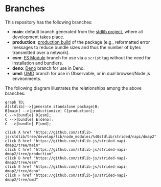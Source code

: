 <!--

@license Apache-2.0

Copyright (c) 2022 The Stdlib Authors.

Licensed under the Apache License, Version 2.0 (the "License");
you may not use this file except in compliance with the License.
You may obtain a copy of the License at

    http://www.apache.org/licenses/LICENSE-2.0

Unless required by applicable law or agreed to in writing, software
distributed under the License is distributed on an "AS IS" BASIS,
WITHOUT WARRANTIES OR CONDITIONS OF ANY KIND, either express or implied.
See the License for the specific language governing permissions and
limitations under the License.

-->

# Branches

This repository has the following branches:

-   **main**: default branch generated from the [stdlib project][stdlib-url], where all development takes place.
-   **production**: [production build][production-url] of the package (e.g., reformatted error messages to reduce bundle sizes and thus the number of bytes transmitted over a network).
-   **esm**: [ES Module][esm-url] branch for use via a `script` tag without the need for installation and bundlers.
-   **deno**: [Deno][deno-url] branch for use in Deno.
-   **umd**: [UMD][umd-url] branch for use in Observable, or in dual browser/Node.js environments.

The following diagram illustrates the relationships among the above branches:

```mermaid
graph TD;
A[stdlib]-->|generate standalone package|B;
B[main] -->|productionize| C[production];
C -->|bundle| D[esm];
C -->|bundle| E[deno];
C -->|bundle| F[umd];

click A href "https://github.com/stdlib-js/stdlib/tree/develop/lib/node_modules/%40stdlib/strided/napi/dmap2"
click B href "https://github.com/stdlib-js/strided-napi-dmap2/tree/main"
click C href "https://github.com/stdlib-js/strided-napi-dmap2/tree/production"
click D href "https://github.com/stdlib-js/strided-napi-dmap2/tree/esm"
click E href "https://github.com/stdlib-js/strided-napi-dmap2/tree/deno"
click F href "https://github.com/stdlib-js/strided-napi-dmap2/tree/umd"
```

[stdlib-url]: https://github.com/stdlib-js/stdlib/tree/develop/lib/node_modules/%40stdlib/strided/napi/dmap2
[production-url]: https://github.com/stdlib-js/strided-napi-dmap2/tree/production
[deno-url]: https://github.com/stdlib-js/strided-napi-dmap2/tree/deno
[umd-url]: https://github.com/stdlib-js/strided-napi-dmap2/tree/umd
[esm-url]: https://github.com/stdlib-js/strided-napi-dmap2/tree/esm